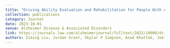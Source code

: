 ```yaml
---
title: "Driving Ability Evaluation and Rehabilitation for People With Alzheimer’s Disease and Related Dementias"
collection: publications
category: Journal
date: 2023-10-01
venue: Alzheimer Disease & Associated Disorders
link: https://journals.lww.com/alzheimerjournal/fulltext/2022/10000/driving_ability_evaluation_and_rehabilitation_for.18.aspx
authors: Ziming Liu, Jordan Grant, Skylar P Simpson, Asad Khattak, Joel G Anderson, Zhiming Gao, Xiaopeng Zhao
---
```

